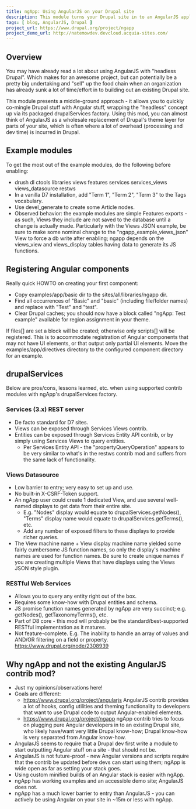 ```yaml
---
title: ngApp: Using AngularJS on your Drupal site
description: This module turns your Drupal site in to an AngularJS application. Its goal is to help you start using Angular on your site very quickly, optionally using popular contrib modules for retrieving JSON data from local RESTful endpoints.
tags: [ blog, AngularJS, Drupal ]
project_url: https://www.drupal.org/project/ngapp
project_demo_url: http://natemowdev.devcloud.acquia-sites.com/
---
```


## Overview

You may have already read a lot about using AngularJS with "headless Drupal".
Which makes for an awesome project, but can potentially be a pretty big
undertaking and "sell" up the food chain when an organization has already sunk
a lot of time/effort in to building out an existing Drupal site.

This module presents a middle-ground approach - it allows you to quickly
co-mingle Drupal stuff with Angular stuff, wrapping the "headless" concept up
via its packaged drupalServices factory. Using this mod, you can almost think of
AngularJS as a wholesale replacement of Drupal's theme layer for parts of your
site, which is often where a lot of overhead (processing and dev time) is
incurred in Drupal.

## Example modules

To get the most out of the example modules, do the following before enabling:

* drush dl ctools libraries views features services services_views
  views_datasource restws
* In a vanilla D7 installation, add "Term 1", "Term 2", "Term 3" to the Tags
  vocabulary.
* Use devel_generate to create some Article nodes.
* Observed behavior: the example modules are simple Features exports - as such,
  Views they include are not saved to the database until a change is actually
  made. Particularly with the Views JSON example, be sure to make some nominal
  change to the "ngapp_example_views_json" View to force a db write after
  enabling; ngapp depends on the views_view and views_display tables having
  data to generate its JS functions.

## Registering Angular components

Really quick HOWTO on creating your first component:

* Copy examples/app/basic dir to the sites/all/libraries/ngapp dir.
* Find all occurrences of "Basic" and "basic" (including file/folder names)
  and replace with "Test" and "test".
* Clear Drupal caches; you should now have a block called
  "ngApp: Test example" available for region assignment in your theme.

If files[] are set a block will be created; otherwise only scripts[] will be
registered. This is to accommodate registration of Angular components that
may not have UI elements, or that output only partial UI elements. Move the
examples/app/directives directory to the configured component directory for
an example.

## drupalServices

Below are pros/cons, lessons learned, etc. when using supported contrib modules
with ngApp's drupalServices factory.

### Services (3.x) REST server

* De facto standard for D7 sites.
* Views can be exposed through Services Views contrib.
* Entities can be exposed through Services Entity API contrib, or by simply
  using Services Views to query entities.
  * Per Services Entity API - the "propertyQueryOperation" appears to be very
    similar to what's in the restws contrib mod and suffers from the same lack
    of functionality.

### Views Datasource

* Low barrier to entry; very easy to set up and use.
* No built-in X-CSRF-Token support.
* An ngApp user could create 1 dedicated View, and use several well-named
  displays to get data from their entire site.
  * E.g. "Nodes" display would equate to drupalServices.getNodes(), "Terms"
    display name would equate to drupalServices.getTerms(), etc.
  * Add any number of exposed filters to these displays to provide richer
    queries.
* The View machine name + View display machine name yielded some fairly
  cumbersome JS function names, so only the display's machine names are used for
  function names. Be sure to create unique names if you are creating multiple
  Views that have displays using the Views JSON style plugin.

### RESTful Web Services

* Allows you to query any entity right out of the box.
* Requires some know-how with Drupal entities and schema.
* JS promise function names generated by ngApp are very succinct; e.g.
  getNodes(), getTaxonomyTerms(), etc.
* Part of D8 core - this mod will probably be the standard/best-supported
  RESTful implementation as it matures.
* Not feature-complete. E.g. The inability to handle an array of values and
  AND/OR filtering on a field or property.
  https://www.drupal.org/node/2308939

## Why ngApp and not the existing AngularJS contrib mod?

* Just my opinions/observations here!
* Goals are different:
  * https://www.drupal.org/project/angularjs
    AngularJS contrib provides a lot of hooks, config utilities and theming
    functionality to developers that want to use Drupal code to output
    Angular-enabled elements.
  * https://www.drupal.org/project/ngapp
    ngApp contrib tries to focus on plugging pure Angular developers in to an
    existing Drupal site, who likely have/want very little Drupal know-how;
    Drupal know-how is very separated from Angular know-how.
* AngularJS seems to require that a Drupal dev first write a module to start
  outputting Angular stuff on a site - that should not be.
* AngularJS is not future-proof - new Angular versions and scripts require that
  the contrib be updated before devs can start using them; ngApp is wide open
  as far as setting your stack goes.
* Using custom minified builds of an Angular stack is easier with ngApp.
* ngApp has working examples and an accessible demo site; AngularJS does not.
* ngApp has a much lower barrier to entry than AngularJS - you can actively
  be using Angular on your site in ~15m or less with ngApp.
